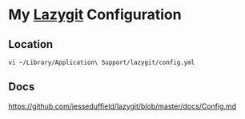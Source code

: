 # My [Lazygit](https://github.com/jesseduffield/lazygit/blob/master/docs/Config.md) Configuration

## Location
```shell
vi ~/Library/Application\ Support/lazygit/config.yml
```

## Docs
https://github.com/jesseduffield/lazygit/blob/master/docs/Config.md
